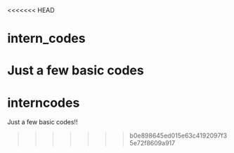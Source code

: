<<<<<<< HEAD
# intern_codes
Just a few basic codes
=======
# interncodes
Just a few basic codes!!
>>>>>>> b0e898645ed015e63c4192097f35e72f8609a917
